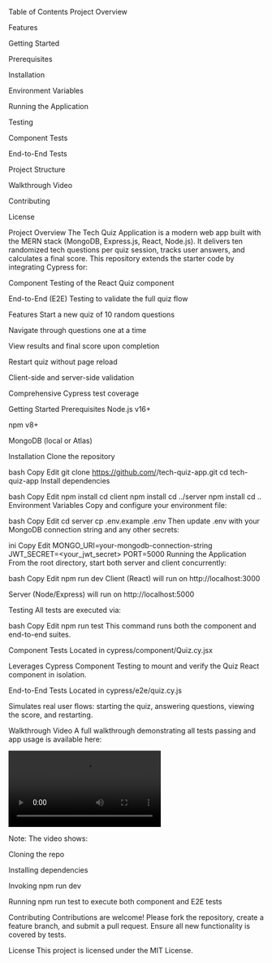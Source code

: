Table of Contents
Project Overview

Features

Getting Started

Prerequisites

Installation

Environment Variables

Running the Application

Testing

Component Tests

End-to-End Tests

Project Structure

Walkthrough Video

Contributing

License

Project Overview
The Tech Quiz Application is a modern web app built with the MERN stack (MongoDB, Express.js, React, Node.js). It delivers ten randomized tech questions per quiz session, tracks user answers, and calculates a final score. This repository extends the starter code by integrating Cypress for:

Component Testing of the React Quiz component

End-to-End (E2E) Testing to validate the full quiz flow

Features
Start a new quiz of 10 random questions

Navigate through questions one at a time

View results and final score upon completion

Restart quiz without page reload

Client-side and server-side validation

Comprehensive Cypress test coverage

Getting Started
Prerequisites
Node.js v16+

npm v8+

MongoDB (local or Atlas)

Installation
Clone the repository

bash
Copy
Edit
git clone https://github.com/<your-username>/tech-quiz-app.git
cd tech-quiz-app
Install dependencies

bash
Copy
Edit
npm install
cd client
npm install
cd ../server
npm install
cd ..
Environment Variables
Copy and configure your environment file:

bash
Copy
Edit
cd server
cp .env.example .env
Then update .env with your MongoDB connection string and any other secrets:

ini
Copy
Edit
MONGO_URI=your-mongodb-connection-string
JWT_SECRET=<your_jwt_secret>
PORT=5000
Running the Application
From the root directory, start both server and client concurrently:

bash
Copy
Edit
npm run dev
Client (React) will run on http://localhost:3000

Server (Node/Express) will run on http://localhost:5000

Testing
All tests are executed via:

bash
Copy
Edit
npm run test
This command runs both the component and end-to-end suites.

Component Tests
Located in cypress/component/Quiz.cy.jsx

Leverages Cypress Component Testing to mount and verify the Quiz React component in isolation.

End-to-End Tests
Located in cypress/e2e/quiz.cy.js

Simulates real user flows: starting the quiz, answering questions, viewing the score, and restarting.

Walkthrough Video
A full walkthrough demonstrating all tests passing and app usage is available here:

<video controls src="screen-capture.webm" title="Title"></video>

Note: The video shows:

Cloning the repo

Installing dependencies

Invoking npm run dev

Running npm run test to execute both component and E2E tests

Contributing
Contributions are welcome! Please fork the repository, create a feature branch, and submit a pull request. Ensure all new functionality is covered by tests.

License
This project is licensed under the MIT License.